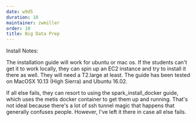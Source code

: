 ```yaml
---
date: w9d5
duration: 10
maintainer: zwmiller
order: 10
title: Big Data Prep
---
```


Install Notes:

The installation guide will work for ubuntu or mac os. If the students can't
get it to work locally, they can spin up an EC2 instance and try to install it
there as well. They will need a T2.large at least. The guide has been tested
on MacOSX 10.13 (High Sierra) and Ubuntu 16.02.

If all else fails, they can resort to using the spark_install_docker guide,
which uses the metis docker container to get them up and running. That's not
ideal because there's a lot of ssh tunnel magic that happens that generally
confuses people. However, I've left it there in case all else fails.
